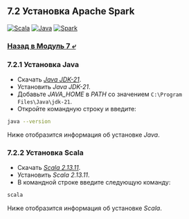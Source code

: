 ## 7.2 Установка Apache Spark

[![Scala](https://img.shields.io/badge/scala-2.13.11-red)](https://scala-lang.org/download/2.13.11.html)
[![Java](https://img.shields.io/badge/java_JDK-21.0.7-red)](https://www.oracle.com/java/technologies/downloads/)
[![Spark](https://img.shields.io/badge/apache_spark-3.5.6-red)](https://www.apache.org/dyn/closer.lua/spark/spark-3.5.6/spark-3.5.6-bin-hadoop3-scala2.13.tgz)

### [Назад в Модуль 7 ⤶](/data/Module7/readme.md)

### 7.2.1 Установка Java
- Скачать _[Java JDK-21](https://download.oracle.com/java/21/latest/jdk-21_windows-x64_bin.exe)_.  
- Установить _Java JDK-21_.  
- Добавьте _JAVA_HOME_ в _PATH_ со значением `C:\Program Files\Java\jdk-21`.  
- Откройте командную строку и введите:

```bash
java --version
```

Ниже отобразится информация об установке _Java_.



### 7.2.2 Установка Scala
- Скачать _[Scala 2.13.11](https://github.com/scala/scala/releases/download/v2.13.11/scala-2.13.11.msi)_.  
- Установить _Scala 2.13.11_.  
- В командной строке введите следующую команду:

```bash
scala
```

Ниже отобразится информация об установке _Scala_.
